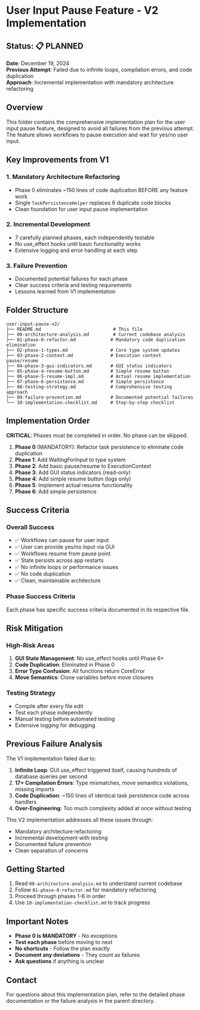 # User Input Pause Feature - V2 Implementation

## Status: 📋 PLANNED

**Date**: December 19, 2024  
**Previous Attempt**: Failed due to infinite loops, compilation errors, and code duplication  
**Approach**: Incremental implementation with mandatory architecture refactoring

## Overview

This folder contains the comprehensive implementation plan for the user input pause feature, designed to avoid all failures from the previous attempt. The feature allows workflows to pause execution and wait for yes/no user input.

## Key Improvements from V1

### 1. **Mandatory Architecture Refactoring**
- Phase 0 eliminates ~150 lines of code duplication BEFORE any feature work
- Single `TaskPersistenceHelper` replaces 6 duplicate code blocks
- Clean foundation for user input pause implementation

### 2. **Incremental Development**
- 7 carefully planned phases, each independently testable
- No use_effect hooks until basic functionality works
- Extensive logging and error handling at each step

### 3. **Failure Prevention**
- Documented potential failures for each phase
- Clear success criteria and testing requirements
- Lessons learned from V1 implementation

## Folder Structure

```
user-input-pause-v2/
├── README.md                           # This file
├── 00-architecture-analysis.md         # Current codebase analysis
├── 01-phase-0-refactor.md             # Mandatory code duplication elimination
├── 02-phase-1-types.md                # Core type system updates
├── 03-phase-2-context.md              # Execution context pause/resume
├── 04-phase-3-gui-indicators.md       # GUI status indicators
├── 05-phase-4-resume-button.md        # Simple resume button
├── 06-phase-5-resume-impl.md          # Actual resume implementation
├── 07-phase-6-persistence.md          # Simple persistence
├── 08-testing-strategy.md             # Comprehensive testing approach
├── 09-failure-prevention.md           # Documented potential failures
└── 10-implementation-checklist.md     # Step-by-step checklist
```

## Implementation Order

**CRITICAL**: Phases must be completed in order. No phase can be skipped.

1. **Phase 0** (MANDATORY): Refactor task persistence to eliminate code duplication
2. **Phase 1**: Add WaitingForInput to type system
3. **Phase 2**: Add basic pause/resume to ExecutionContext
4. **Phase 3**: Add GUI status indicators (read-only)
5. **Phase 4**: Add simple resume button (logs only)
6. **Phase 5**: Implement actual resume functionality
7. **Phase 6**: Add simple persistence

## Success Criteria

### Overall Success
- ✅ Workflows can pause for user input
- ✅ User can provide yes/no input via GUI
- ✅ Workflows resume from pause point
- ✅ State persists across app restarts
- ✅ No infinite loops or performance issues
- ✅ No code duplication
- ✅ Clean, maintainable architecture

### Phase Success Criteria
Each phase has specific success criteria documented in its respective file.

## Risk Mitigation

### High-Risk Areas
1. **GUI State Management**: No use_effect hooks until Phase 6+
2. **Code Duplication**: Eliminated in Phase 0
3. **Error Type Confusion**: All functions return CoreError
4. **Move Semantics**: Clone variables before move closures

### Testing Strategy
- Compile after every file edit
- Test each phase independently
- Manual testing before automated testing
- Extensive logging for debugging

## Previous Failure Analysis

The V1 implementation failed due to:

1. **Infinite Loop**: GUI use_effect triggered itself, causing hundreds of database queries per second
2. **17+ Compilation Errors**: Type mismatches, move semantics violations, missing imports
3. **Code Duplication**: ~150 lines of identical task persistence code across handlers
4. **Over-Engineering**: Too much complexity added at once without testing

This V2 implementation addresses all these issues through:
- Mandatory architecture refactoring
- Incremental development with testing
- Documented failure prevention
- Clean separation of concerns

## Getting Started

1. Read `00-architecture-analysis.md` to understand current codebase
2. Follow `01-phase-0-refactor.md` for mandatory refactoring
3. Proceed through phases 1-6 in order
4. Use `10-implementation-checklist.md` to track progress

## Important Notes

- **Phase 0 is MANDATORY** - No exceptions
- **Test each phase** before moving to next
- **No shortcuts** - Follow the plan exactly
- **Document any deviations** - They count as failures
- **Ask questions** if anything is unclear

## Contact

For questions about this implementation plan, refer to the detailed phase documentation or the failure analysis in the parent directory.
